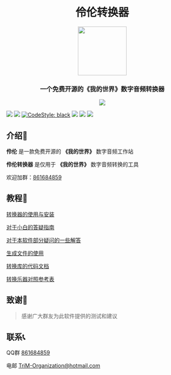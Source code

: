 <h1 align="center">伶伦转换器</h1>


<p align="center">
    <img width="128" height="128" src="https://gitee.com/TriM-Organization/Linglun-Converter/raw/master/resources/LLC_LOGO_OK_PLAIN_BANNER.png">
    </img>
</p>

<h3 align="center">一个免费开源的《我的世界》数字音频转换器</h3>

<p align="center">
<img src="https://img.shields.io/badge/BUILD%20WITH%20LOVE-FF3432?style=for-the-badge">
<p>


[![][Bilibili: 金羿ELS]](https://space.bilibili.com/397369002/)
[![][Bilibili: 诸葛亮与八卦阵]](https://space.bilibili.com/604072474) 
[![CodeStyle: black]](https://github.com/psf/black)
[![][python]](https://www.python.org/)
[![][license]](LICENSE)
[![][release]](../../releases)


<!-- 简体中文 | [English](README_EN.md) -->


## 介绍🚀

**伶伦** 是一款免费开源的 **《我的世界》** 数字音频工作站

**伶伦转换器** 是仅用于 **《我的世界》** 数字音频转换的工具

欢迎加群：[861684859](https://jq.qq.com/?_wv=1027&k=hpeRxrYr)

## 教程📕

[转换器的使用与安装](./docs/功能使用说明.md)

[对于小白的答疑指南](./docs/新手答疑指南.md)

[对于本软件部分疑问的一些解答](./docs/问与答.md)

[生成文件的使用](https://gitee.com/TriM-Organization/Musicreater/blob/master/docs/%E7%94%9F%E6%88%90%E6%96%87%E4%BB%B6%E7%9A%84%E4%BD%BF%E7%94%A8%E8%AF%B4%E6%98%8E.md)

[转换库的代码文档](https://gitee.com/TriM-Organization/Musicreater/blob/master/docs/%E5%BA%93%E7%9A%84%E7%94%9F%E6%88%90%E4%B8%8E%E5%8A%9F%E8%83%BD%E6%96%87%E6%A1%A3.md)

[转换乐器对照参考表](https://gitee.com/TriM-Organization/Musicreater/blob/master/docs/%E8%BD%AC%E6%8D%A2%E4%B9%90%E5%99%A8%E5%AF%B9%E7%85%A7%E8%A1%A8.md)

## 致谢🙏

> 感谢广大群友为此软件提供的测试和建议

## 联系📞

QQ群 [861684859](https://jq.qq.com/?_wv=1027&k=hpeRxrYr)

电邮 [TriM-Organization@hotmail.com](mailto:TriM-Organization@hotmail.com)


[Bilibili: 金羿ELS]: https://img.shields.io/badge/Bilibili-%E9%87%91%E7%BE%BFELS-00A1E7?style=for-the-badge
[Bilibili: 诸葛亮与八卦阵]: https://img.shields.io/badge/Bilibili-%E8%AF%B8%E8%91%9B%E4%BA%AE%E4%B8%8E%E5%85%AB%E5%8D%A6%E9%98%B5-00A1E7?style=for-the-badge
[CodeStyle: black]: https://img.shields.io/badge/code%20style-black-121110.svg?style=for-the-badge
[python]: https://img.shields.io/badge/python-3.6-AB70FF?style=for-the-badge
[release]: https://img.shields.io/github/v/release/EillesWan/Musicreater?style=for-the-badge
[license]: https://img.shields.io/badge/Licence-Apache-228B22?style=for-the-badge
